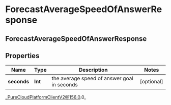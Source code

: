 # ForecastAverageSpeedOfAnswerResponse

## ForecastAverageSpeedOfAnswerResponse

## Properties

|Name | Type | Description | Notes|
|------------ | ------------- | ------------- | -------------|
| **seconds** | **Int** | the average speed of answer goal in seconds | [optional] |



_PureCloudPlatformClientV2@156.0.0_
